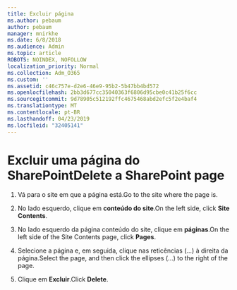 ```yaml
---
title: Excluir página
ms.author: pebaum
author: pebaum
manager: mnirkhe
ms.date: 6/8/2018
ms.audience: Admin
ms.topic: article
ROBOTS: NOINDEX, NOFOLLOW
localization_priority: Normal
ms.collection: Adm_O365
ms.custom: ''
ms.assetid: c46c757e-d2e6-46e9-95b2-5b47bb4bd572
ms.openlocfilehash: 2bb3d677cc35040363f6806d95cbe0c41b25f6cc
ms.sourcegitcommit: 9d78905c512192ffc4675468abd2efc5f2e4baf4
ms.translationtype: MT
ms.contentlocale: pt-BR
ms.lasthandoff: 04/23/2019
ms.locfileid: "32405141"
---
```

# <a name="delete-a-sharepoint-page"></a><span data-ttu-id="01de0-102">Excluir uma página do SharePoint</span><span class="sxs-lookup"><span data-stu-id="01de0-102">Delete a SharePoint page</span></span>

1. <span data-ttu-id="01de0-103">Vá para o site em que a página está.</span><span class="sxs-lookup"><span data-stu-id="01de0-103">Go to the site where the page is.</span></span>
    
2. <span data-ttu-id="01de0-104">No lado esquerdo, clique em **conteúdo do site**.</span><span class="sxs-lookup"><span data-stu-id="01de0-104">On the left side, click **Site Contents**.</span></span>
    
3. <span data-ttu-id="01de0-105">No lado esquerdo da página conteúdo do site, clique em **páginas**.</span><span class="sxs-lookup"><span data-stu-id="01de0-105">On the left side of the Site Contents page, click **Pages**.</span></span>
    
4. <span data-ttu-id="01de0-106">Selecione a página e, em seguida, clique nas reticências (...) à direita da página.</span><span class="sxs-lookup"><span data-stu-id="01de0-106">Select the page, and then click the ellipses (...) to the right of the page.</span></span>
    
5. <span data-ttu-id="01de0-107">Clique em **Excluir**.</span><span class="sxs-lookup"><span data-stu-id="01de0-107">Click **Delete**.</span></span>
    

